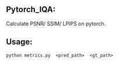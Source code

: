 ## Pytorch_IQA:
Calculate PSNR/ SSIM/ LPIPS on pytorch.

## Usage:
```
python metrics.py  <pred_path>  <gt_path>
```
